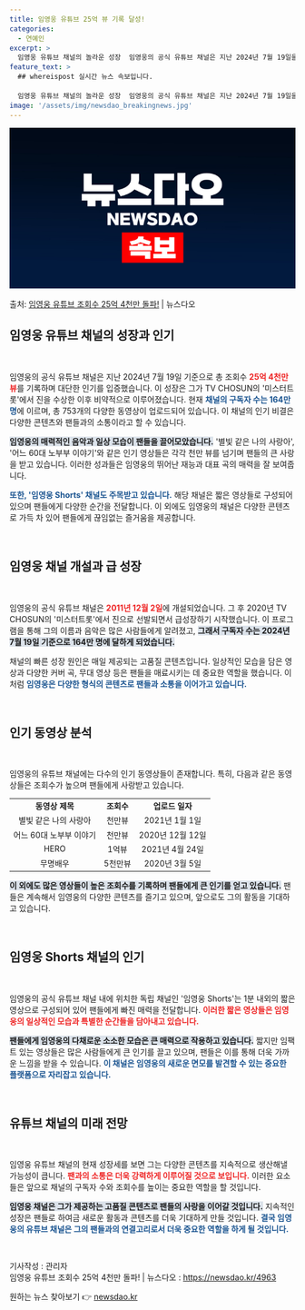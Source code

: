 ```yaml
---
title: 임영웅 유튜브 25억 뷰 기록 달성!
categories:
  - 연예인
excerpt: >
  임영웅 유튜브 채널의 놀라운 성장  임영웅의 공식 유튜브 채널은 지난 2024년 7월 19일을 기준으로 총 …
feature_text: >
  ## whereispost 실시간 뉴스 속보입니다.

  임영웅 유튜브 채널의 놀라운 성장  임영웅의 공식 유튜브 채널은 지난 2024년 7월 19일을 기준으로 총 …
image: '/assets/img/newsdao_breakingnews.jpg'
---
```


![뉴스다오 속보](/assets/img/newsdao_breakingnews.jpg)

<p>출처: <a href="https://newsdao.kr/4963" rel="dofollow">임영웅 유튜브 조회수 25억 4천만 돌파!</a> | 뉴스다오</p>

<h2 data-ke-size="size26">임영웅 유튜브 채널의 성장과 인기</h2>
<p data-ke-size="size16">&nbsp;</p>
임영웅의 공식 유튜브 채널은 지난 2024년 7월 19일 기준으로 총 조회수 <b><span style="color: #ee2323;">25억 4천만 뷰</span></b>를 기록하며 대단한 인기를 입증했습니다. 이 성장은 그가 TV CHOSUN의 '미스터트롯'에서 진을 수상한 이후 비약적으로 이루어졌습니다. 현재 <b><span style="color: #1a5490;">채널의 구독자 수는 164만 명</span></b>에 이르며, 총 753개의 다양한 동영상이 업로드되어 있습니다. 이 채널의 인기 비결은 다양한 콘텐츠와 팬들과의 소통이라고 할 수 있습니다. 

<b><span style="background-color: #21538527;">임영웅의 매력적인 음악과 일상 모습이 팬들을 끌어모았습니다.</span></b> '별빛 같은 나의 사랑아', '어느 60대 노부부 이야기'와 같은 인기 영상들은 각각 천만 뷰를 넘기며 팬들의 큰 사랑을 받고 있습니다. 이러한 성과들은 임영웅의 뛰어난 재능과 대표 곡의 매력을 잘 보여줍니다. 

<b><span style="color: #1a5490;">또한, '임영웅 Shorts' 채널도 주목받고 있습니다.</span></b> 해당 채널은 짧은 영상들로 구성되어 있으며 팬들에게 다양한 순간을 전달합니다. 이 외에도 임영웅의 채널은 다양한 콘텐츠로 가득 차 있어 팬들에게 끊임없는 즐거움을 제공합니다.

<p data-ke-size="size16">&nbsp;</p>

<h2 data-ke-size="size26">임영웅 채널 개설과 급 성장</h2>
<p data-ke-size="size16">&nbsp;</p>
임영웅의 공식 유튜브 채널은 <b><span style="color: #ee2323;">2011년 12월 2일</span></b>에 개설되었습니다. 그 후 2020년 TV CHOSUN의 '미스터트롯'에서 진으로 선발되면서 급성장하기 시작했습니다. 이 프로그램을 통해 그의 이름과 음악은 많은 사람들에게 알려졌고, <b><span style="background-color: #21538527;">그래서 구독자 수는 2024년 7월 19일 기준으로 164만 명에 달하게 되었습니다.</span></b> 

채널의 빠른 성장 원인은 매일 제공되는 고품질 콘텐츠입니다. 일상적인 모습을 담은 영상과 다양한 커버 곡, 무대 영상 등은 팬들을 매료시키는 데 중요한 역할을 했습니다. 이처럼 <b><span style="color: #1a5490;">임영웅은 다양한 형식의 콘텐츠로 팬들과 소통을 이어가고 있습니다.</span></b> 

<p data-ke-size="size16">&nbsp;</p>

<h2 data-ke-size="size26">인기 동영상 분석</h2>
<p data-ke-size="size16">&nbsp;</p>
임영웅의 유튜브 채널에는 다수의 인기 동영상들이 존재합니다. 특히, 다음과 같은 동영상들은 조회수가 높으며 팬들에게 사랑받고 있습니다.

<table style="width: 100%; border-collapse: collapse;">
    <tr>
        <td style="text-align: center; height: 17px;"><b>동영상 제목</b></td>
        <td style="text-align: center; height: 17px;"><b>조회수</b></td>
        <td style="text-align: center; height: 17px;"><b>업로드 일자</b></td>
    </tr>
    <tr>
        <td style="text-align: center; height: 17px;">별빛 같은 나의 사랑아</td>
        <td style="text-align: center; height: 17px;">천만뷰</td>
        <td style="text-align: center; height: 17px;">2021년 1월 1일</td>
    </tr>
    <tr>
        <td style="text-align: center; height: 17px;">어느 60대 노부부 이야기</td>
        <td style="text-align: center; height: 17px;">천만뷰</td>
        <td style="text-align: center; height: 17px;">2020년 12월 12일</td>
    </tr>
    <tr>
        <td style="text-align: center; height: 17px;">HERO</td>
        <td style="text-align: center; height: 17px;">1억뷰</td>
        <td style="text-align: center; height: 17px;">2021년 4월 24일</td>
    </tr>
    <tr>
        <td style="text-align: center; height: 17px;">무명배우</td>
        <td style="text-align: center; height: 17px;">5천만뷰</td>
        <td style="text-align: center; height: 17px;">2020년 3월 5일</td>
    </tr>
</table>

<b><span style="background-color: #21538527;">이 외에도 많은 영상들이 높은 조회수를 기록하며 팬들에게 큰 인기를 얻고 있습니다.</span></b> 팬들은 계속해서 임영웅의 다양한 콘텐츠를 즐기고 있으며, 앞으로도 그의 활동을 기대하고 있습니다.

<p data-ke-size="size16">&nbsp;</p>

<h2 data-ke-size="size26">임영웅 Shorts 채널의 인기</h2>
<p data-ke-size="size16">&nbsp;</p>
임영웅의 공식 유튜브 채널 내에 위치한 독립 채널인 '임영웅 Shorts'는 1분 내외의 짧은 영상으로 구성되어 있어 팬들에게 빠진 매력을 전달합니다. <b><span style="color: #ee2323;">이러한 짧은 영상들은 임영웅의 일상적인 모습과 특별한 순간들을 담아내고 있습니다.</span></b> 

<b><span style="background-color: #21538527;">팬들에게 임영웅의 다채로운 소소한 모습은 큰 매력으로 작용하고 있습니다.</span></b> 짧지만 임팩트 있는 영상들은 많은 사람들에게 큰 인기를 끌고 있으며, 팬들은 이를 통해 더욱 가까운 느낌을 받을 수 있습니다. <b><span style="color: #1a5490;">이 채널은 임영웅의 새로운 면모를 발견할 수 있는 중요한 플랫폼으로 자리잡고 있습니다.</span></b> 

<p data-ke-size="size16">&nbsp;</p>

<h2 data-ke-size="size26">유튜브 채널의 미래 전망</h2>
<p data-ke-size="size16">&nbsp;</p>
임영웅 유튜브 채널의 현재 성장세를 보면 그는 다양한 콘텐츠를 지속적으로 생산해낼 가능성이 큽니다. <b><span style="color: #ee2323;">팬과의 소통은 더욱 강력하게 이루어질 것으로 보입니다.</span></b> 이러한 요소들은 앞으로 채널의 구독자 수와 조회수를 높이는 중요한 역할을 할 것입니다. 

<b><span style="background-color: #21538527;">임영웅 채널은 그가 제공하는 고품질 콘텐츠로 팬들의 사랑을 이어갈 것입니다.</span></b> 지속적인 성장은 팬들로 하여금 새로운 활동과 콘텐츠를 더욱 기대하게 만들 것입니다. <b><span style="color: #1a5490;">결국 임영웅의 유튜브 채널은 그의 팬들과의 연결고리로서 더욱 중요한 역할을 하게 될 것입니다.</span></b> 

<p data-ke-size="size16">&nbsp;</p>

기사작성 : 관리자  
임영웅 유튜브 조회수 25억 4천만 돌파! | 뉴스다오 : https://newsdao.kr/4963 

원하는 뉴스 찾아보기 👉 <a href="https://newsdao.kr" rel="dofollow">newsdao.kr</a>


